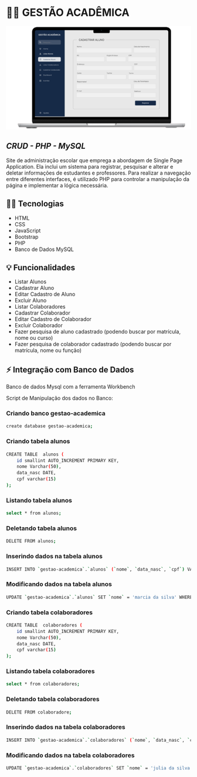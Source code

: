 # 👩‍🎓 GESTÃO ACADÊMICA

![](gestao-academica.png)

## _CRUD - PHP - MySQL_

Site de administração escolar que emprega a abordagem de Single Page Application. Ela inclui um sistema para registrar, pesquisar e alterar e deletar informações de estudantes e professores. Para realizar a navegação entre diferentes interfaces, é utilizado PHP para controlar a manipulação da página e implementar a lógica necessária.

## 👩‍💻 Tecnologias
- HTML
- CSS
- JavaScript
- Bootstrap
- PHP
- Banco de Dados MySQL


## 💡 Funcionalidades

- Listar Alunos
- Cadastrar Aluno
- Editar Cadastro de Aluno
- Excluir Aluno
- Listar Colaboradores
- Cadastrar Colaborador
- Editar Cadastro de Colaborador
- Excluir Colaborador
-  Fazer pesquisa de aluno cadastrado (podendo buscar por matrícula, nome ou curso)
-  Fazer pesquisa de colaborador cadastrado (podendo buscar por matrícula, nome ou função)


## ⚡ Integração com Banco de Dados
Banco de dados Mysql com a ferramenta Workbench

Script de Manipulação dos dados no Banco:


### Criando banco gestao-academica
```sh
create database gestao-academica;
```

### Criando tabela alunos
```sh
CREATE TABLE  alunos (
	id smallint AUTO_INCREMENT PRIMARY KEY,
	nome Varchar(50),
	data_nasc DATE,
	cpf varchar(15) 
);
```

### Listando tabela alunos
```sh
select * from alunos;
```

### Deletando tabela alunos
```sh
DELETE FROM alunos;
```

### Inserindo dados na tabela alunos
```sh
INSERT INTO `gestao-academica`.`alunos` (`nome`, `data_nasc`, `cpf`) VALUES ('julia', '2010-10-10', '10211214588');
```

### Modificando dados na tabela alunos
```sh
UPDATE `gestao-academica`.`alunos` SET `nome` = 'marcia da silva' WHERE (`id` = '3');
```

### Criando tabela colaboradores
```sh
CREATE TABLE  colaboradores (
	id smallint AUTO_INCREMENT PRIMARY KEY,
	nome Varchar(50),
	data_nasc DATE,
	cpf varchar(15) 
);
```

### Listando tabela colaboradores
```sh
select * from colaboradores;
```

### Deletando tabela colaboradores
```sh
DELETE FROM colaboradore;
```

### Inserindo dados na tabela colaboradores
```sh
INSERT INTO `gestao-academica`.`colaboradores` (`nome`, `data_nasc`, `cpf`) VALUES ('Murillo', '2003-12-10', '10211214588');
```

### Modificando dados na tabela colaboradores
```sh
UPDATE `gestao-academica`.`colaboradores` SET `nome` = 'julia da silva' WHERE (`id` = '58');
```
